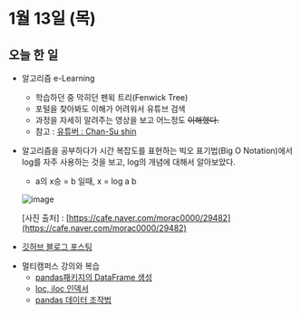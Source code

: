 # 1월 13일 (목)

## 오늘 한 일

* 알고리즘 e-Learning
  * 학습하던 중 막히던 펜윅 트리(Fenwick Tree)
  * 포털을 찾아봐도 이해가 어려워서 유튜브 검색
  * 과정을 자세히 알려주는 영상을 보고 어느정도 ~~이해했다.~~
  * 참고 : [유튜버 : Chan-Su shin](https://youtu.be/hUjaxK9zx5M)



* 알고리즘을 공부하다가 시간 복잡도를 표현하는 빅오 표기법(Big O Notation)에서 log를 자주 사용하는 것을 보고,  log의 개념에 대해서 알아보았다. 

  * a의 x승 = b 일때, x = log a b

  ![image](https://user-images.githubusercontent.com/75322297/149188553-00bb924f-cb18-4448-8126-4340505b5f24.png)

  [사진 출처] : [https://cafe.naver.com/morac0000/29482](https://cafe.naver.com/morac0000/29482)



* [깃허브 블로그 포스팅](https://goodjeon.github.io)



- 멀티캠퍼스 강의와 복습
  - [pandas패키지의 DataFrame 생성](https://goodjeon.github.io/python/pandas3/)
  - [loc, iloc 인덱서](https://goodjeon.github.io/python/pandas4/)
  - [pandas 데이터 조작법](https://goodjeon.github.io/python/pandas5/)
